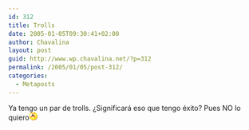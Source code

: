 ```yaml
---
id: 312
title: Trolls
date: 2005-01-05T09:30:41+02:00
author: Chavalina
layout: post
guid: http://www.wp.chavalina.net/?p=312
permalink: /2005/01/05/post-312/
categories:
  - Metaposts
---
```

Ya tengo un par de trolls. &iquest;Significar&aacute; eso que tengo &eacute;xito? Pues NO lo quiero![emo](/imagenes/emoticonos/enfadado.gif)
